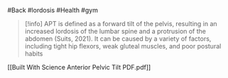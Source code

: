 #Back #lordosis #Health #gym
> [!info]
> APT is defined as a forward tilt of the pelvis, resulting in an increased lordosis of the lumbar spine and a protrusion of the abdomen (Suits, 2021). It can be caused by a variety of factors, including tight hip flexors, weak gluteal muscles, and poor postural habits

[[Built With Science Anterior Pelvic Tilt PDF.pdf]]